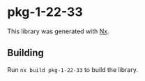 # pkg-1-22-33

This library was generated with [Nx](https://nx.dev).

## Building

Run `nx build pkg-1-22-33` to build the library.
